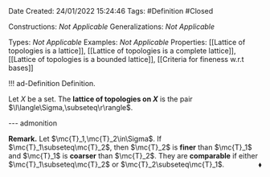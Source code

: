 <br />
<br />

Date Created: 24/01/2022 15:24:46
Tags: #Definition #Closed 

Constructions: _Not Applicable_
Generalizations: _Not Applicable_

Types: _Not Applicable_
Examples: _Not Applicable_ 
Properties: [[Lattice of topologies is a lattice]], [[Lattice of topologies is a complete lattice]], [[Lattice of topologies is a bounded lattice]], [[Criteria for fineness w.r.t bases]]

!!! ad-Definition Definition.

Let $X$ be a set. The **lattice of topologies on $X$** is the pair $\l\langle\Sigma,\subseteq\r\rangle$.

--- admonition

**Remark.** Let $\mc{T}_1,\mc{T}_2\in\Sigma$. If $\mc{T}_1\subseteq\mc{T}_2$, then $\mc{T}_2$ is **finer** than $\mc{T}_1$ and $\mc{T}_1$ is **coarser** than $\mc{T}_2$. They are **comparable** if either $\mc{T}_1\subseteq\mc{T}_2$ or $\mc{T}_2\subseteq\mc{T}_1$.<span style="float:right;">$\blacklozenge$</span>
